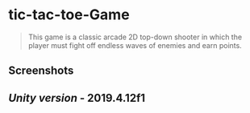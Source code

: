 # tic-tac-toe-Game

> This game is a classic arcade 2D top-down shooter in which the player must fight off endless waves of enemies and earn points.

## Screenshots


## *Unity version* - 2019.4.12f1
